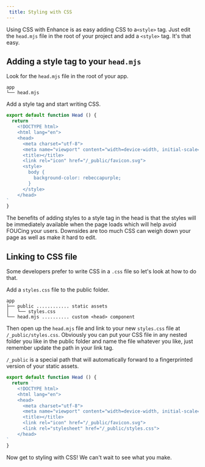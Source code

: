 ```yaml
---
 title: Styling with CSS
---
```


Using CSS with Enhance is as easy adding CSS to a`<style>` tag.
Just edit the `head.mjs` file in the root of your project and add a `<style>` tag. It's that easy.

## Adding a style tag to your `head.mjs`

Look for the `head.mjs` file in the root of your app.

```
app
└── head.mjs
```

Add a style tag and start writing CSS.

<doc-code filename='app/head.mjs'>

```javascript
export default function Head () {
  return `
    <!DOCTYPE html>
    <html lang="en">
    <head>
      <meta charset="utf-8">
      <meta name="viewport" content="width=device-width, initial-scale=1">
      <title></title>
      <link rel="icon" href="/_public/favicon.svg">
      <style>
        body {
          background-color: rebeccapurple;
        }
      </style>
    </head>
`
}
```

</doc-code>

The benefits of adding styles to a style tag in the head is that the styles will be immediately available when the page loads which will help avoid FOUCing your users.
Downsides are too much CSS can weigh down your page as well as make it hard to edit.

## Linking to CSS file

Some developers prefer to write CSS in a `.css` file so let's look at how to do that.

Add a `styles.css` file to the public folder.

```
app
├── public ............ static assets
│   └── styles.css
└── head.mjs .......... custom <head> component
```

Then open up the `head.mjs` file and link to your new `styles.css` file at `/_public/styles.css`. Obviously you can put your CSS file in any nested folder you like in the public folder and name the file whatever you like, just remember update the path in your link tag.

<doc-callout level="none" mark="🔔">

  `/_public` is a special path that will automatically forward to a fingerprinted version of your static assets.

</doc-callout>


```javascript
export default function Head () {
  return `
    <!DOCTYPE html>
    <html lang="en">
    <head>
      <meta charset="utf-8">
      <meta name="viewport" content="width=device-width, initial-scale=1">
      <title></title>
      <link rel="icon" href="/_public/favicon.svg">
      <link rel="stylesheet" href="/_public/styles.css">
    </head>
`
}
```

Now get to styling with CSS! We can't wait to see what you make.









